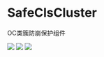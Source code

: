 # SafeClsCluster
OC类簇防崩保护组件

![](https://img.shields.io/badge/language-ObjC-green)
![](https://img.shields.io/badge/release-V1.0.0-yellowgreen)
![](https://img.shields.io/badge/release-V1.0.0-yellowgreen)
